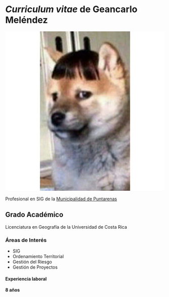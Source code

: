 # *Curriculum vitae* de Geancarlo Meléndez
![](Chemsconflecos.jpg)


Profesional en SIG de la [Municipalidad de Puntarenas](https://munipuntarenas.maps.arcgis.com/home/index.html)

## Grado Académico
Licenciatura en Geografía de la Universidad de Costa Rica

### Áreas de Interés

- SIG
- Ordenamiento Territorial
- Gestión del Riesgo
- Gestión de Proyectos

#### Experiencia laboral
**8 años**
